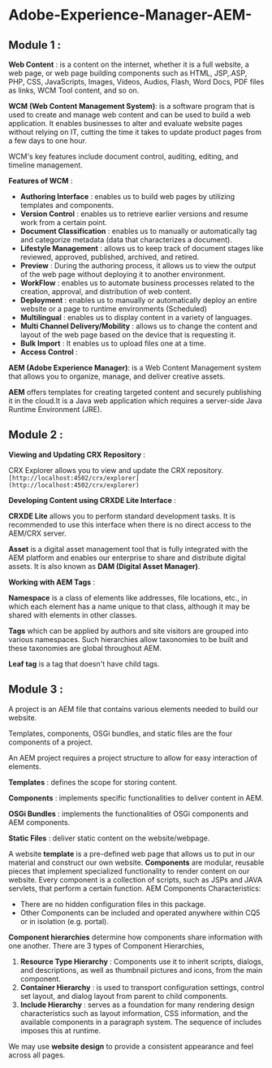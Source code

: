 # Adobe-Experience-Manager-AEM-

## Module 1 :

**Web Content** : is a content on the internet, whether it is a full website, a web page, or web page building components such as HTML, JSP,.ASP, PHP, CSS, JavaScripts, Images, Videos, Audios, Flash, Word Docs, PDF files as links, WCM Tool content, and so on.

**WCM (Web Content Management System)**: is a software program that is used to create and manage web content and can be used to build a web application. It enables businesses to alter and evaluate website pages without relying on IT, cutting the time it takes to update product pages from a few days to one hour.
<!-- It is a web application that can be used to create and manage web content. -->

WCM's key features include document control, auditing, editing, and timeline management.

**Features of WCM** : 
- **Authoring Interface** : enables us to build web pages by utilizing templates and components.
- **Version Control** : enables us to retrieve earlier versions and resume work from a certain point.
- **Document Classification** : enables us to manually or automatically tag and categorize metadata (data that characterizes a document).
- **Lifestyle Management** : allows us to keep track of document stages like reviewed, approved, published, archived, and retired.
- **Preview** : During the authoring process, it allows us to view the output of the web page without deploying it to another environment.
- **WorkFlow** : enables us to automate business processes related to the creation, approval, and distribution of web content.
- **Deployment** : enables us to manually or automatically deploy an entire website or a page to runtime environments (Scheduled)
- **Multilingual** : enables us to display content in a variety of languages.
- **Multi Channel Delivery/Mobility** : allows us to change the content and layout of the web page based on the device that is requesting it.
- **Bulk Import** : It enables us to upload files one at a time.
- **Access Control** : 

**AEM (Adobe Experience Manager)**: is a Web Content Management system that allows you to organize, manage, and deliver creative assets.

**AEM** offers templates for creating targeted content and securely publishing it in the cloud.It is a Java web application which requires a server-side Java Runtime Environment (JRE).

## Module 2 :

**Viewing and Updating CRX Repository** : 

CRX Explorer allows you to view and update the CRX repository. `[http://localhost:4502/crx/explorer](http://localhost:4502/crx/explorer)` 

**Developing Content using CRXDE Lite Interface** : 

**CRXDE Lite** allows you to perform standard development tasks. It is recommended to use this interface when there is no direct access to the AEM/CRX server. 

**Asset** is a digital asset management tool that is fully integrated with the AEM platform and enables our enterprise to share and distribute digital assets. It is also known as **DAM (Digital Asset Manager)**.

**Working with AEM Tags** : 

**Namespace** is a class of elements like addresses, file locations, etc., in which each element has a name unique to that class, although it may be shared with elements in other classes.

**Tags** which can be applied by authors and site visitors are grouped into various namespaces. Such hierarchies allow taxonomies to be built and these taxonomies are global throughout AEM.

**Leaf tag** is a tag that doesn't have child tags. 

## Module 3 :

A project is an AEM file that contains various elements needed to build our website.


Templates, components, OSGi bundles, and static files are the four components of a project.


An AEM project requires a project structure to allow for easy interaction of elements.

**Templates** : defines the scope for storing content. 

**Components** : implements specific functionalities to deliver content in AEM. 

**OSGi Bundles** : implements the functionalities of OSGi components and AEM components.

**Static Files** : deliver static content on the website/webpage. 

A website **template** is a pre-defined web page that allows us to put in our material and construct our own website.
**Components** are modular, reusable pieces that implement specialized functionality to render content on our website. Every component is a collection of scripts, such as JSPs and JAVA servlets, that perform a certain function.
AEM Components Characteristics:

- There are no hidden configuration files in this package.
- Other Components can be included and operated anywhere within CQ5 or in isolation (e.g. portal).

**Component hierarchies** determine how components share information with one another. There are 3 types of Component Hierarchies, 
1. **Resource Type Hierarchy** : Components use it to inherit scripts, dialogs, and descriptions, as well as thumbnail pictures and icons, from the main component.
2. **Container Hierarchy** : is used to transport configuration settings, control set layout, and dialog layout from parent to child components.
3. **Include Hierarchy** : serves as a foundation for many rendering design characteristics such as layout information, CSS information, and the available components in a paragraph system. The sequence of includes imposes this at runtime.



We may use **website design** to provide a consistent appearance and feel across all pages.
